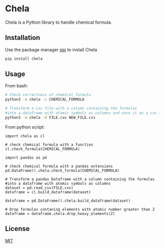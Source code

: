 # Chela
Chela is a Python library to handle chemical formula.

## Installation
Use the package manager [pip](https://pip.pypa.io/en/stable/) to install Chela

```bash
pip install chela
```

## Usage
From bash:
```bash
# Check correctness of chemical formula
python3 -m chela -c CHEMICAL_FORMULA

# Transform a csv file with a column containing the formulas
#into a dataframe with atomic symbols as columns and save it as a csv file
python3 -m chela -d FILE.csv NEW_FILE.csv
```
From python script:
```python3
import chela as cl

# check chemical formula with a function
cl.check_formula(CHEMICAL_FORMULA)

import pandas as pd

# check chemical formula with a pandas extensions
pd.DataFrame().chela.check_formula(CHEMICAL_FORMULA)

# Transform a pandas Dataframe with a column containing the formulas
#into a dataframe with atomic symbols as columns
dataset = pd.read_csv(FILE.csv)
dataframe = cl.build_dataframe(dataset)

dataframe = pd.DataFrame().chela.build_dataframe(dataset)

# Drop formulas contaning elements with atomic number greater than Z
dataframe = dataframe.chela.drop_heavy_elements(Z)
```
## License
[MIT](https://choosealicense.com/licenses/mit/)
